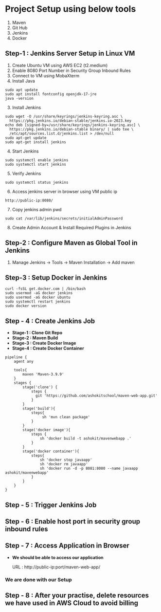 # Project Setup using below tools

1) Maven
2) Git Hub
3) Jenkins
4) Docker

## Step-1 : Jenkins Server Setup in Linux VM ##

1) Create Ubuntu VM using AWS EC2 (t2.medium) <br/>
2) Enable 8080 Port Number in Security Group Inbound Rules
3) Connect to VM using MobaXterm
4) Install Java

```
sudo apt update
sudo apt install fontconfig openjdk-17-jre
java -version
```

3) Install Jenkins
```
sudo wget -O /usr/share/keyrings/jenkins-keyring.asc \
  https://pkg.jenkins.io/debian-stable/jenkins.io-2023.key
echo deb [signed-by=/usr/share/keyrings/jenkins-keyring.asc] \
  https://pkg.jenkins.io/debian-stable binary/ | sudo tee \
  /etc/apt/sources.list.d/jenkins.list > /dev/null
sudo apt-get update
sudo apt-get install jenkins
```
4) Start Jenkins

```
sudo systemctl enable jenkins
sudo systemctl start jenkins
```

5) Verify Jenkins

```
sudo systemctl status jenkins
```
	
6) Access jenkins server in browser using VM public ip

```
http://public-ip:8080/

```

7) Copy jenkins admin pwd

```
sudo cat /var/lib/jenkins/secrets/initialAdminPassword
```
	   
8) Create Admin Account & Install Required Plugins in Jenkins

## Step-2 : Configure Maven as Global Tool in Jenkins ##

1) Manage Jenkins -> Tools -> Maven Installation -> Add maven <br/>

## Step-3 : Setup Docker in Jenkins ##
```
curl -fsSL get.docker.com | /bin/bash
sudo usermod -aG docker jenkins
sudo usermod -aG docker ubuntu
sudo systemctl restart jenkins
sudo docker version
```

## Step - 4 : Create Jenkins Job ##

- **Stage-1 : Clone Git Repo** <br/> 
- **Stage-2 : Maven Build** <br/>
- **Stage-3 : Create Docker Image** <br/>
- **Stage-4 : Create Docker Container** <br/>

```
pipeline {
    agent any
    
    tools{
        maven 'Maven-3.9.9'
    }
    stages {
        stage('clone') {
            steps {
              git 'https://github.com/ashokitschool/maven-web-app.git'
            }
        }
        stage('build'){
            steps{
                 sh 'mvn clean package'
            }
        }
        stage('docker image'){
            steps {
                sh 'docker build -t ashokit/mavenwebapp .'
            }
        }
        stage('docker container'){
            steps{
                sh 'docker stop javaapp'
                sh 'docker rm javaapp'
                sh 'docker run -d -p 8081:8080 --name javaapp ashokit/mavenwebapp'
            }
        }
    }
}

```
	
## Step - 5 : Trigger Jenkins Job ##

## Step - 6 : Enable host port in security group inbound rules ##

## Step - 7 : Access Application in Browser ##

- **We should be able to access our application** <br/>

	URL : http://public-ip:port/maven-web-app/
	
### We are done with our Setup ###
	
## Step - 8 : After your practise, delete resources we have used in AWS Cloud to avoid billing ##
